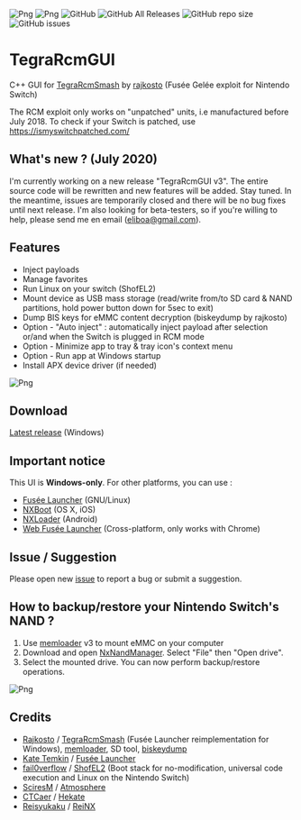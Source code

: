 ![Png](https://img.shields.io/badge/platform-windows-lightgrey)
![Png](https://img.shields.io/badge/latest%20stable%20release-2.6-yellow)
![GitHub](https://img.shields.io/github/license/eliboa/TegraRcmGUI)
![GitHub All Releases](https://img.shields.io/github/downloads/eliboa/TegraRcmGUI/total)
![GitHub repo size](https://img.shields.io/github/repo-size/eliboa/TegraRcmGUI)
![GitHub issues](https://img.shields.io/github/issues/eliboa/TegraRcmGUI)

# TegraRcmGUI
C++ GUI for [TegraRcmSmash](https://github.com/rajkosto/TegraRcmSmash) by [rajkosto](https://github.com/rajkosto) (Fusée Gelée exploit for Nintendo Switch)
  
The RCM exploit only works on "unpatched" units, i.e manufactured before July 2018. To check if your Switch is patched, use https://ismyswitchpatched.com/

## What's new ? (July 2020)
I'm currently working on a new release "TegraRcmGUI v3". The entire source code will be rewritten and new features will be added. Stay tuned.
In the meantime, issues are temporarily closed and there will be no bug fixes until next release.
I'm also looking for beta-testers, so if you're willing to help, please send me en email (eliboa@gmail.com).

## Features
- Inject payloads
- Manage favorites
- Run Linux on your switch (ShofEL2)
- Mount device as USB mass storage (read/write from/to SD card & NAND partitions, hold power button down for 5sec to exit)
- Dump BIS keys for eMMC content decryption (biskeydump by rajkosto)
- Option - "Auto inject" : automatically inject payload after selection or/and when the Switch is plugged in RCM mode 
- Option - Minimize app to tray & tray icon's context menu 
- Option - Run app at Windows startup 
- Install APX device driver (if needed)

![Png](http://laumonier.org/TegraRcmGUI_v2.5.png)

## Download
[Latest release](https://github.com/eliboa/TegraRcmGUI/releases/latest) (Windows)

## Important notice
This UI is **Windows-only**. 
For other platforms, you can use :
- [Fusée Launcher](https://github.com/Cease-and-DeSwitch/fusee-launcher) (GNU/Linux)
- [NXBoot](https://mologie.github.io/nxboot/) (OS X, iOS)
- [NXLoader](https://github.com/DavidBuchanan314/NXLoader) (Android)
- [Web Fusée Launcher](https://fusee-gelee.firebaseapp.com/) (Cross-platform, only works with Chrome)

## Issue / Suggestion
Please open new [issue](https://github.com/eliboa/TegraRcmGUI/issues) to report a bug or submit a suggestion.   

## How to backup/restore your Nintendo Switch's NAND ?

 1) Use [memloader](https://github.com/rajkosto/memloader) v3 to mount eMMC on your computer
 2) Download and open [NxNandManager](https://github.com/eliboa/NxNandManager). Select "File" then "Open drive".   
 3) Select the mounted drive. You can now perform backup/restore operations.   

![Png](http://laumonier.org/switch/NxNandManager_v1.1_howto_open_drive.png)   

## Credits
- [Rajkosto](https://github.com/rajkosto) / [TegraRcmSmash](https://github.com/rajkosto/TegraRcmSmash) (Fusée Launcher reimplementation for Windows), [memloader](https://github.com/rajkosto/memloader), SD tool, [biskeydump](https://github.com/rajkosto/biskeydump)
- [Kate Temkin](https://github.com/ktemkin) / [Fusée Launcher](https://github.com/Cease-and-DeSwitch/fusee-launcher)
- [fail0verflow](https://github.com/fail0verflow) / [ShofEL2](https://github.com/fail0verflow/shofel2) (Boot stack for no-modification, universal code execution and Linux on the Nintendo Switch)
- [SciresM](https://github.com/SciresM) / [Atmosphere](https://github.com/Atmosphere-NX/Atmosphere)
- [CTCaer](https://github.com/CTCaer/hekate)  / [Hekate](https://github.com/CTCaer/hekate)
- [Reisyukaku](https://github.com/Reisyukaku/) / [ReiNX](https://github.com/Reisyukaku/ReiNX)
